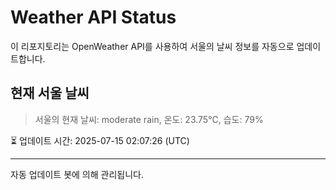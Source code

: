 
# Weather API Status

이 리포지토리는 OpenWeather API를 사용하여 서울의 날씨 정보를 자동으로 업데이트합니다.

## 현재 서울 날씨
> 서울의 현재 날씨: moderate rain, 온도: 23.75°C, 습도: 79%

⏳ 업데이트 시간: 2025-07-15 02:07:26 (UTC)

---
자동 업데이트 봇에 의해 관리됩니다.
